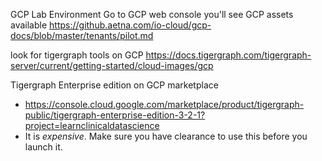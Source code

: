 GCP Lab Environment
Go to GCP web console
you'll see GCP assets available
https://github.aetna.com/io-cloud/gcp-docs/blob/master/tenants/pilot.md

look for tigergraph tools on GCP
https://docs.tigergraph.com/tigergraph-server/current/getting-started/cloud-images/gcp

Tigergraph Enterprise edition on GCP marketplace
* https://console.cloud.google.com/marketplace/product/tigergraph-public/tigergraph-enterprise-edition-3-2-1?project=learnclinicaldatascience
* It is _expensive_. Make sure you have clearance to use this before you launch it. 

